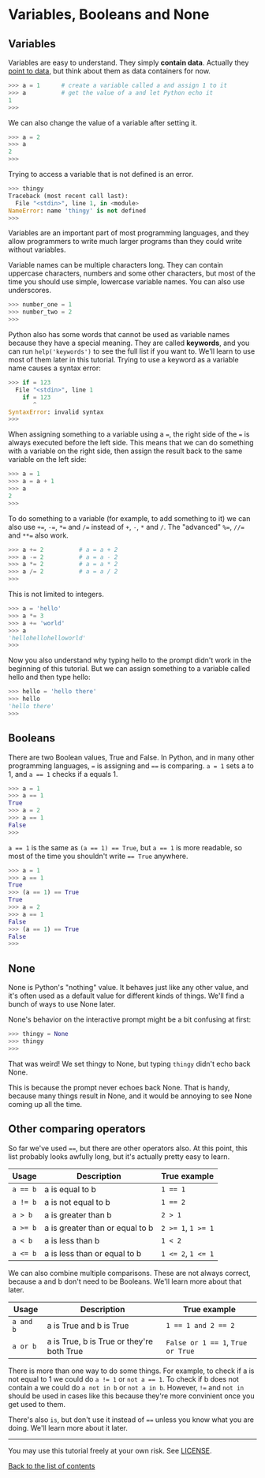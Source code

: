 # Variables, Booleans and None

## Variables

Variables are easy to understand. They simply **contain data**. Actually
they [point to data](https://www.youtube.com/watch?v=_AEJHKGk9ns), but
think about them as data containers for now.

```py
>>> a = 1      # create a variable called a and assign 1 to it
>>> a          # get the value of a and let Python echo it
1
>>>
```

We can also change the value of a variable after setting it.

```py
>>> a = 2
>>> a
2
>>> 
```

Trying to access a variable that is not defined is an error.

```py
>>> thingy
Traceback (most recent call last):
  File "<stdin>", line 1, in <module>
NameError: name 'thingy' is not defined
>>> 
```

Variables are an important part of most programming languages, and they
allow programmers to write much larger programs than they could write
without variables.

Variable names can be multiple characters long. They can contain
uppercase characters, numbers and some other characters, but most of
the time you should use simple, lowercase variable names. You can also
use underscores.

```py
>>> number_one = 1
>>> number_two = 2
>>> 
```

Python also has some words that cannot be used as variable names
because they have a special meaning. They are called **keywords**, and
you can run `help('keywords')` to see the full list if you want to.
We'll learn to use most of them later in this tutorial. Trying to use a
keyword as a variable name causes a syntax error:

```py
>>> if = 123
  File "<stdin>", line 1
    if = 123
       ^
SyntaxError: invalid syntax
>>> 
```

When assigning something to a variable using a `=`, the right side of
the `=` is always executed before the left side. This means that we can
do something with a variable on the right side, then assign the result
back to the same variable on the left side:

```py
>>> a = 1
>>> a = a + 1
>>> a
2
>>> 
```

To do something to a variable (for example, to add something to it) we
can also use `+=`, `-=`, `*=` and `/=` instead of `+`, `-`, `*` and
`/`. The "advanced" `%=`, `//=` and `**=` also work.

```py
>>> a += 2          # a = a + 2
>>> a -= 2          # a = a - 2
>>> a *= 2          # a = a * 2
>>> a /= 2          # a = a / 2
>>> 
```

This is not limited to integers.

```py
>>> a = 'hello'
>>> a *= 3
>>> a += 'world'
>>> a
'hellohellohelloworld'
>>> 
```

Now you also understand why typing hello to the prompt didn't work in
the beginning of this tutorial. But we can assign something to a
variable called hello and then type hello:

```py
>>> hello = 'hello there'
>>> hello
'hello there'
>>> 
```

## Booleans

There are two Boolean values, True and False. In Python, and in many
other programming languages, `=` is assigning and `==` is comparing.
`a = 1` sets a to 1, and `a == 1` checks if a equals 1.

```py
>>> a = 1
>>> a == 1
True
>>> a = 2
>>> a == 1
False
>>> 
```

`a == 1` is the same as `(a == 1) == True`, but `a == 1` is more
readable, so most of the time you shouldn't write `== True` anywhere.

```py
>>> a = 1
>>> a == 1
True
>>> (a == 1) == True
True
>>> a = 2
>>> a == 1
False
>>> (a == 1) == True
False
>>> 
```

## None

None is Python's "nothing" value. It behaves just like any other value,
and it's often used as a default value for different kinds of things.
We'll find a bunch of ways to use None later.

None's behavior on the interactive prompt might be a bit confusing at
first:

```py
>>> thingy = None
>>> thingy
>>> 
```

That was weird! We set thingy to None, but typing `thingy` didn't echo
back None.

This is because the prompt never echoes back None. That is handy,
because many things result in None, and it would be annoying to see
None coming up all the time.

## Other comparing operators

So far we've used `==`, but there are other operators also. At this
point, this list probably looks awfully long, but it's actually pretty
easy to learn.

| Usage     | Description                       | True example          |
|-----------|-----------------------------------|-----------------------|
| `a == b`  | a is equal to b                   | `1 == 1`              |
| `a != b`  | a is not equal to b               | `1 == 2`              |
| `a > b`   | a is greater than b               | `2 > 1`               |
| `a >= b`  | a is greater than or equal to b   | `2 >= 1`, `1 >= 1`    |
| `a < b`   | a is less than b                  | `1 < 2`               |
| `a <= b`  | a is less than or equal to b      | `1 <= 2`, `1 <= 1`    |

We can also combine multiple comparisons. These are not always correct,
because a and b don't need to be Booleans. We'll learn more about that
later.

| Usage     | Description                               | True example                      |
|-----------|-------------------------------------------|-----------------------------------|
| `a and b` | a is True and b is True                   | `1 == 1 and 2 == 2`               |
| `a or b`  | a is True, b is True or they're both True | `False or 1 == 1`, `True or True` |

There is more than one way to do some things. For example, to check if
a is not equal to 1 we could do `a != 1` or `not a == 1`. To check if
b does not contain a we could do `a not in b` or `not a in b`.
However, `!=` and `not in` should be used in cases like this because
they're more convinient once you get used to them.

There's also `is`, but don't use it instead of `==` unless you know
what you are doing. We'll learn more about it later.

***

You may use this tutorial freely at your own risk. See [LICENSE](LICENSE).

[Back to the list of contents](README.md)

